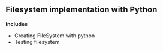## Filesystem implementation with Python

**Includes**
 - Creating FileSystem with python
 - Testing filesystem
